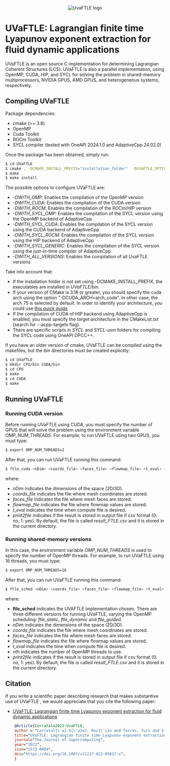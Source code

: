 <p align="center">
    <img src="UVaFTLE_Logo.png" alt="UvaFTLE logo">
</p>

# UVaFTLE: Lagrangian finite time Lyapunov exponent extraction for fluid dynamic applications

UVaFTLE is an open source C implementation for determining Lagrangian Coherent Structures
(LCS). UVaFTLE is also a parallel implementation, using OpenMP, CUDA, HIP, and SYCL for
solving the problem in shared-memory multiprocessors, NVIDIA GPUS, AMD GPUS, and
heterogeneous systems, respectively.

## Compiling UVaFTLE

Package dependencies: 

* cmake (>= 3.8)
* OpenMP
* Cuda Toolkit 
* ROCm Toolkit
* SYCL compiler (tested with OneAPI 2024.1.0 and AdaptiveCpp 24.02.0)

Once the package has been obtained, simply run:

```bash
$ cd UVaFTLE
$ cmake . -DCMAKE_INSTALL_PREFIX="installation_folder"  -DUVAFTLE_OPTIONS=yes/no
$ make
$ make install
```
The possible options to configure UVaFTLE are:


* *-DWITH_OMP*: Enables the compilation of the OpenMP version
* *-DWITH_CUDA*: Enables the compilation of the CUDA version
* *-DWITH_ROCM*: Enables the compilation of the ROCm/HIP version
* *-DWITH_SYCL_OMP*: Enables the compilation of the SYCL version using the OpenMP backend of AdaptiveCpp
* *-DWITH_SYCL_CUDA*: Enables the compilation of the SYCL version using the CUDA backend of AdaptiveCpp
* *-DWITH_SYCL_ROCM*: Enables the compilation of the SYCL version using the HIP backend of AdaptiveCpp
* *-DWITH_SYCL_GENERIC*: Enables the compilation of the SYCL version using the just-in-time compiler of AdaptiveCpp
* *-DWITH_ALL_VERSIONS*: Enables the compilation of all UvaFTLE versions 

Take into account that:

* If the installation folder is not set using -DCMAKE_INSTALL_PREFIX,  the executables are installed in	*UVaFTLE/bin*. 
* If your version of CMake is 3.18 or greater, you should specify the cuda  arch using the option  "-DCUDA_ARCH=arch_code". In other case, the arch 75 is selected by default.  In order to identify your architecture, you could use [this quick quide](https://arnon.dk/matching-sm-architectures-arch-and-gencode-for-various-nvidia-cards/).
* If the compilation of CUDA of HIP backend using AdaptiveCpp is enabled, you must specify the target architecture in the CMakeList.txt (search for --acpp-targets flag).
* There are specific scripts in *SYCL* and *SYCL-usm* folders for compiling the SYCL code using OneAPI DPCC++.

If you have an older version of cmake, UVaFTLE can be compiled using the
makefiles, but the *bin* directories must be created explicitly:


```bash
$ cd UVaFTLE
$ mkdir CPU/bin CUDA/bin  
$ cd CPU
$ make
$ cd CUDA
$ make 
```

## Running UVaFTLE

### Running CUDA version

Before running UVaFTLE using CUDA, you must specify the number of GPUS that will solve the problem using the environment variable *OMP_NUM_THREADS*. For example, 
to run UVaFTLE using two GPUS, you must type:

```bash
$ export OMP_NUM_THREADS=2
```
After that, you can run UVaFTLE running this command:

```bash
$ ftle_cuda <nDim> <coords_file> <faces_file> <flowmap_file> <t_eval> <print2file>
```
where: 

* *nDim* indicates the dimensions of the space (2D/3D).
* *coords_file* indicates the file where mesh coordinates are stored.
* *faces_file* indicates the file where mesh faces are stored.
* *flowmap_file* indicates the file where flowmap values are stored.
* *t_eval* indicates the time when compute ftle is desired.
* *print2file* indicates if the result is stored in output file if csv format (0: no, 1: yes). By default, the file is called *result_FTLE.csv* and it is stored in the current directory. 

### Running shared-memory versions

In this case,  the environment variable *OMP_NUM_THREADS* is used to specify the number of OpenMP threads. For example, 
to run UVaFTLE using 16 threads, you must type:

```bash
$ export OMP_NUM_THREADS=16
```
After that, you can run UVaFTLE running this command:

```bash
$ ftle_sched <nDim> <coords_file> <faces_file> <flowmap_file> <t_eval> <nth> <print2file>
```
where: 

* **ftle_sched** indicates the UVAFTLE implementation chosen. There are three different versions for running UVaFTLE, varying the OpenMP scheduling: *ftle_static*, *ftle_dynamic* and *ftle_guided*.
* *nDim* indicates the dimensions of the space (2D/3D).
* *coords_file* indicates the file where mesh coordinates are stored.
* *faces_file* indicates the file where mesh faces are stored.
* *flowmap_file* indicates the file where flowmap values are stored.
* *t_eval* indicates the time when compute ftle is desired.
* *nth* indicates the number of OpenMP threads to use.
* *print2file* indicates if the result is stored in output file if csv format (0: no, 1: yes). By default, the file is called *result_FTLE.csv* and it is stored in the current directory. 

## Citation

If you write a scientific paper describing research that makes substantive use of
UVaFTLE , we would appreciate that you cite the following paper:

* [UVaFTLE: Lagrangian finite time Lyapunov exponent extraction for fluid dynamic applications](https://link.springer.com/article/10.1007/s11227-022-05017-x) 

```BibTeX
	@Article{Carratala2023:UvaFTLE,
	author = "Carratal{\'a}-S{\'a}ez, Roc{\'i}o and Torres, Yuri and Sierra-Pallares, Jos{\'e} and others",
	title="UVaFTLE: Lagrangian finite time Lyapunov exponent extraction for fluid dynamic applications",
	journal="The Journal of Supercomputing",
	year="2023",
	issn="1573-0484",
	doi="https://doi.org/10.1007/s11227-022-05017-x",
	}   
```

